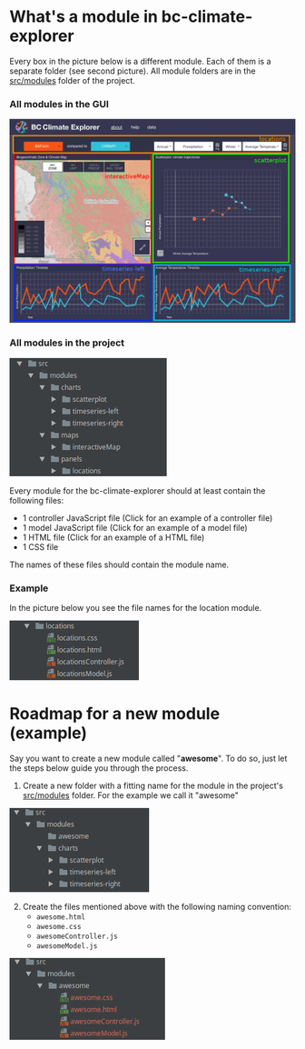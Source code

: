 # What's a module in bc-climate-explorer
Every box in the picture below is a different module. Each of them is a separate folder (see second picture). All module folders are in the [src/modules](../../src/modules) folder of the project.

### All modules in the GUI
![wireframe image](https://github.com/joeyklee/bc-climate-explorer/blob/master/examples/images/modules.png)

### All modules in the project
![filesystem image](https://github.com/joeyklee/bc-climate-explorer/blob/master/examples/images/modules_directories.png)

Every module for the bc-climate-explorer should at least contain the following files:

- 1 controller JavaScript file (Click for an example of a controller file)
- 1 model JavaScript file (Click for an example of a model file)
- 1 HTML file (Click for an example of a HTML file)
- 1 CSS file

The names of these files should contain the module name.

### Example
In the picture below you see the file names for the location module. 

![example_folder_file_names](https://github.com/joeyklee/bc-climate-explorer/blob/master/examples/images/example_folder_file_names.png)


# Roadmap for a new module (example)
Say you want to create a new module called "**awesome**". To do so, just let the steps below guide you through the process.
1. Create a new folder with a fitting name for the module in the project's [src/modules](../../src/modules) folder. For the example we call it "awesome"

![roadmap_1_new_folder.png](https://github.com/joeyklee/bc-climate-explorer/blob/master/examples/images/roadmap_1_new_folder.png)

2. Create the files mentioned above with the following naming convention:
    - `awesome.html`
    - `awesome.css`
    - `awesomeController.js`
    - `awesomeModel.js`
    
![roadmap_2_new_files.png](https://github.com/joeyklee/bc-climate-explorer/blob/master/examples/images/roadmap_2_new_files.png)
